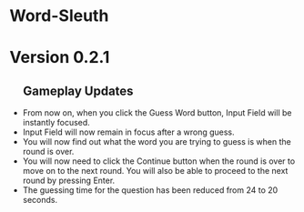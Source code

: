 # Word-Sleuth

# Version 0.2.1

<div id="user-content-toc">
  <ul>
    <summary><h2 style="display:border-bottom: none;">Gameplay Updates</h2></summary>
  </ul>
</div>

- From now on, when you click the Guess Word button, Input Field will be instantly focused.
- Input Field will now remain in focus after a wrong guess.
- You will now find out what the word you are trying to guess is when the round is over.
- You will now need to click the Continue button when the round is over to move on to the next round. You will also be able to proceed to the next round by pressing Enter.
- The guessing time for the question has been reduced from 24 to 20 seconds.
